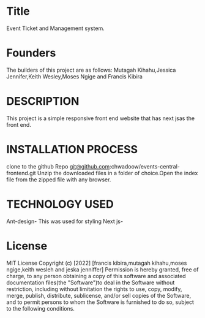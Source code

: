 # Title 
Event Ticket and Management system.

# Founders
The builders of this project are as follows: Mutagah Kihahu,Jessica Jennifer,Keith Wesley,Moses Ngige and Francis Kibira

# DESCRIPTION

This project is a simple responsive front end website that has next jsas the front end.

# INSTALLATION PROCESS
clone to the github Repo git@github.com:chwadoow/events-central-frontend.git Unzip the downloaded files in a folder of choice.Open the index file from the zipped file with any browser.

# TECHNOLOGY USED
Ant-design- This was used for styling
Next js- 



# License
 MIT License Copyright (c) [2022] [francis kibira,mutagah kihahu,moses ngige,keith wesleh and jeska jenniffer] Permission is hereby granted, free of charge, to any person obtaining a copy of this software and associated documentation files(the "Software")to deal in the Software without restriction, including without limitation the rights to use, copy, modify, merge, publish, distribute, sublicense, and/or sell copies of the Software, and to permit persons to whom the Software is furnished to do so, subject to the following conditions.



